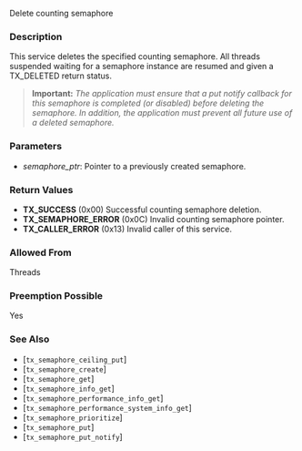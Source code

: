 Delete counting semaphore

### Description

This service deletes the specified counting semaphore. All threads suspended waiting for a semaphore instance are resumed and given a TX_DELETED return status.

> **Important:** *The application must ensure that a put notify callback for this semaphore is completed (or disabled) before deleting the semaphore. In addition, the application must prevent all future use of a deleted semaphore.*

### Parameters

- *semaphore_ptr*: Pointer to a previously created semaphore.

### Return Values

- **TX_SUCCESS** (0x00) Successful counting semaphore deletion.
- **TX_SEMAPHORE_ERROR** (0x0C) Invalid counting semaphore pointer.
- **TX_CALLER_ERROR** (0x13) Invalid caller of this service.

### Allowed From

Threads

### Preemption Possible

Yes

### See Also

- [`tx_semaphore_ceiling_put`]
- [`tx_semaphore_create`]
- [`tx_semaphore_get`]
- [`tx_semaphore_info_get`]
- [`tx_semaphore_performance_info_get`]
- [`tx_semaphore_performance_system_info_get`]
- [`tx_semaphore_prioritize`]
- [`tx_semaphore_put`]
- [`tx_semaphore_put_notify`]

